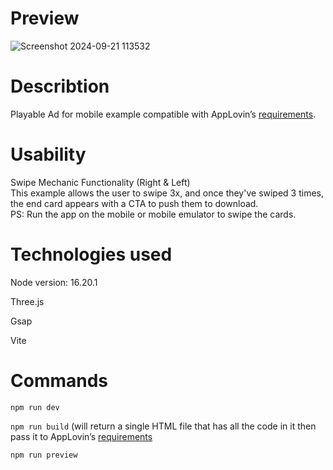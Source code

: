 # Preview
![Screenshot 2024-09-21 113532](https://github.com/user-attachments/assets/dae51a38-f1c0-4bbd-b429-dc12229206be)

# Describtion
Playable Ad for mobile example compatible with AppLovin’s [requirements](https://p.applov.in/playablePreview?create=1&;qr=1).

# Usability
Swipe Mechanic Functionality (Right & Left) <br>
This example allows the user to swipe 3x, and once they've swiped 3 times, the end card appears with a CTA to push
them to download. <br>
PS: Run the app on the mobile or mobile emulator to swipe the cards.

# Technologies used
Node version: 16.20.1

Three.js

Gsap

Vite

# Commands
`npm run dev`

`npm run build` (will return a single HTML file that has all the code in it then pass it to AppLovin’s [requirements](https://p.applov.in/playablePreview?create=1&;qr=1)

`npm run preview`


